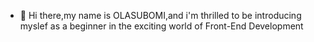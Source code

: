 - 👋 Hi there,my name is OLASUBOMI,and i'm thrilled to be introducing myslef as a beginner in the exciting world of Front-End Development

<!---
olasubomi260/olasubomi260 is a ✨ special ✨ repository because its `README.md` (this file) appears on your GitHub profile.
You can click the Preview link to take a look at your changes.
--->
